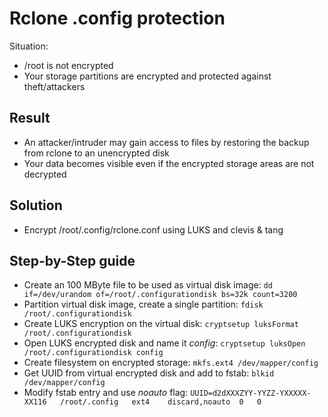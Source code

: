 # Rclone .config protection

Situation:
* /root is not encrypted
* Your storage partitions are encrypted and protected against theft/attackers

## Result
* An attacker/intruder may gain access to files by restoring the backup from rclone to an unencrypted disk
* Your data becomes visible even if the encrypted storage areas are not decrypted

## Solution
* Encrypt /root/.config/rclone.conf using LUKS and clevis & tang

## Step-by-Step guide
- Create an 100 MByte file to be used as virtual disk image:
  `dd if=/dev/urandom of=/root/.configurationdisk bs=32k count=3200`
- Partition virtual disk image, create a single partition:
  `fdisk  /root/.configurationdisk`
- Create LUKS encryption on the virtual disk:
  `cryptsetup luksFormat /root/.configurationdisk`
- Open LUKS encrypted disk and name it *config*:
  `cryptsetup luksOpen /root/.configurationdisk config`
- Create filesystem on encrypted storage:
  `mkfs.ext4 /dev/mapper/config`
- Get UUID from virtual encrypted disk and add to fstab:
  `blkid /dev/mapper/config`
- Modify fstab entry and use *noauto* flag:
  ```UUID=d2dXXXZYY-YYZZ-YXXXXX-XX116	/root/.config	ext4	discard,noauto	0	0```

